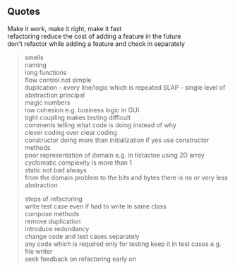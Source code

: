 ## Quotes
Make it work, make it right, make it fast  
refactoring reduce the cost of adding a feature in the future  
don't refactor while adding a feature and check in separately  

> smells  
naming  
long functions  
flow control not simple  
duplication - every line/logic which is repeated 
SLAP - single level of abstraction principal  
magic numbers  
low cohesion e.g. business logic in GUI  
tight coupling makes testing difficult  
comments telling what code is doing instead of why  
clever coding over clear coding  
constructor doing more than initialization if yes use constructor methods  
poor representation of domain e.g. in tictactoe using 2D array  
cyclomatic complexity is more than 1  
static not bad always  
from the domain problem to the bits and bytes there is no or very less abstraction  



> steps of refactoring  
write test case even if had to write in same class  
compose methods  
remove duplication  
introduce redundancy  
change code and test cases separately  
any code which is required only for testing keep it in test cases e.g. file writer  
seek feedback on refactoring early on  

